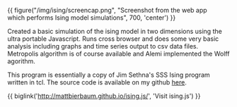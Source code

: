 {{ figure("/img/ising/screencap.png", "Screenshot from the web app \
which performs Ising model simulations", 700, 'center') }}

Created a basic simulation of the ising model in two dimensions using the ultra
portable Javascript.  Runs cross browser and does some very basic analysis
including graphs and time series output to csv data files.  Metropolis
algorithm is of course available and Alemi implemented the Wolff agorithm.

This program is essentially a copy of Jim Sethna's SSS Ising program
written in tcl.  The source code is available on my github
[here](https://github.com/mattbierbaum/ising.js).

{{ biglink('http://mattbierbaum.github.io/ising.js/', 'Visit ising.js') }}

